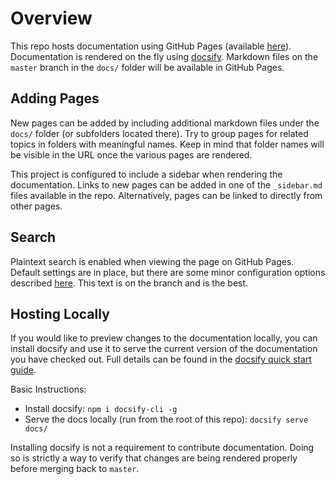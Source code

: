 # Overview

This repo hosts documentation using GitHub Pages (available [here](https://alvearie.github.io/quality-measure-and-cohort-service/)).
Documentation is rendered on the fly using [docsify](https://docsify.js.org/#/). Markdown files on the `master` branch in the
`docs/` folder will be available in GitHub Pages.

## Adding Pages
New pages can be added by including additional markdown files under the `docs/` folder (or subfolders located there).
Try to group pages for related topics in folders with meaningful names. Keep in mind that folder names will be visible in
the URL once the various pages are rendered.

This project is configured to include a sidebar when rendering the documentation. Links to new pages can be added in one of
the `_sidebar.md` files available in the repo. Alternatively, pages can be linked to directly from other pages.

## Search
Plaintext search is enabled when viewing the page on GitHub Pages. Default settings are in place, but there are some minor
configuration options described [here](https://docsify.js.org/#/plugins?id=full-text-search).
This text is on the branch and is the best.

## Hosting Locally
If you would like to preview changes to the documentation locally, you can install docsify and use it to serve the current
version of the documentation you have checked out. Full details can be found in the [docsify quick start guide](https://docsify.js.org/#/quickstart?id=quick-start).

Basic Instructions:

* Install docsify: `npm i docsify-cli -g`
* Serve the docs locally (run from the root of this repo): `docsify serve docs/`

Installing docsify is not a requirement to contribute documentation. Doing so is strictly a way to verify that changes are
being rendered properly before merging back to `master`.
